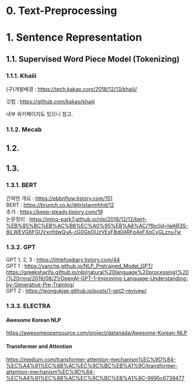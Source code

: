 # 0. Text-Preprocessing

# 1. Sentence Representation

## 1.1. Supervised Word Piece Model (Tokenizing)

### 1.1.1. Khaiii
(구)개발배경 : https://tech.kakao.com/2018/12/13/khaiii/

깃헙 : https://github.com/kakao/khaiii

내부 위키페이지도 있으니 참고.


### 1.1.2. Mecab


## 1.2. 

## 1.3.

### 1.3.1. BERT
간략한 개요 : https://ebbnflow.tistory.com/151 <br>
BERT : https://brunch.co.kr/@tristanmhhd/12 <br>
추가 : https://keep-steady.tistory.com/19<br>
논문정리 : https://mino-park7.github.io/nlp/2018/12/12/bert-%EB%85%BC%EB%AC%B8%EC%A0%95%EB%A6%AC/?fbclid=IwAR3S-8iLWEVG6FGUVxoYdwQyA-zG0GpOUzVEsFBd0ARFg4eFXqCyGLznu7w <br>

### 1.3.2. GPT
GPT 1, 2, 3 : https://littlefoxdiary.tistory.com/44 <br>
GPT 1 : https://vanche.github.io/NLP_Pretrained_Model_GPT/<br>
https://greeksharifa.github.io/nlp(natural%20language%20processing)%20/%20rnns/2019/08/21/OpenAI-GPT-1-Improving-Language-Understanding-by-Generative-Pre-Training/<br>
GPT 2 : https://jeongukjae.github.io/posts/1-gpt2-revivew/<br>



### 1.3.3. ELECTRA






#### Awesome Korean NLP
https://awesomeopensource.com/project/datanada/Awesome-Korean-NLP

#### Transformer and Attention
https://medium.com/transformer-attention-mechanism%EC%9D%84-%EC%A4%91%EC%8B%AC%EC%9C%BC%EB%A1%9C/transformer-attention-mechanism%EC%9D%84-%EC%A4%91%EC%8B%AC%EC%9C%BC%EB%A1%9C-9995c6739477
